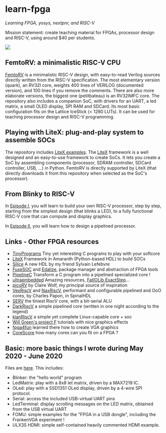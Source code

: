 # learn-fpga 
_Learning FPGA, yosys, nextpnr, and RISC-V_ 

Mission statement: create teaching material for FPGAs, processor design and RISC-V, using around $40 per students.

![](FemtoRV/TUTORIALS/Images/IceStick_hello.gif)

FemtoRV: a minimalistic RISC-V CPU
----------------------------------- 
[FemtoRV](FemtoRV/README.md) is a minimalistic RISC-V design, with
easy-to-read Verilog sources directly written from the RISC-V specification. 
The most elementary version (quark), an RV32I core, weights 400 lines of VERILOG
(documented version), and 100 lines if you remove the comments. There
are also more elaborate versions, the biggest one (petitbateau) is an RV32IMFC
core. The repository also includes a companion SoC, with
drivers for an UART, a led matrix, a small OLED display, SPI RAM and
SDCard. Its most basic configuration fits on the Lattice IceStick (<
1280 LUTs). It can be used for teaching processor design and RISC-V
programming.


Playing with LiteX: plug-and-play system to assemble SOCs
---------------------------------------------------------
The repository includes [LiteX examples](LiteX/README.md).
The [LiteX](https://github.com/enjoy-digital/litex) framework 
is a well designed and an easy-to-use framework to create SoCs. 
It lets you create a SoC by assembling components (processor, 
SDRAM controller, SDCard controller, USB, ...) in Python.
FemtoRV is directly supported by LiteX (that directly downloads
it from this repository when selected as the SoC's processor). 

From Blinky to RISC-V
---------------------
In [Episode I](https://github.com/BrunoLevy/learn-fpga/blob/master/FemtoRV/TUTORIALS/FROM_BLINKER_TO_RISCV/README.md),
you will learn to build your own RISC-V processor, step by step,
starting from the simplest design (that blinks a LED), to a fully
functional RISC-V core that can compute and display graphics.

In [Episode II](https://github.com/BrunoLevy/learn-fpga/blob/master/FemtoRV/TUTORIALS/FROM_BLINKER_TO_RISCV/PIPELINE.md),
you will learn how to design a pipelined processor.

Links - Other FPGA resources
----------------------------
- [TinyPrograms](https://github.com/BrunoLevy/TinyPrograms) Tiny yet interesting C programs to play with your softcore
- [LiteX](https://github.com/enjoy-digital/litex) Framework in Amaranth (Python-based HDL) to build SOCs
- [Silice](https://github.com/sylefeb/Silice) A new HDL by my friend Sylvain Lefebvre
- [FuseSOC](https://github.com/olofk/fusesoc) and [Edalize](https://github.com/olofk/edalize), package manager and abstraction of FPGA tools
- [PipelineC](https://github.com/JulianKemmerer/PipelineC) Transform a C program into a pipelined specialized core !
- [ultraembedded](https://github.com/ultraembedded/) Amazing resources, [FatIOLib](https://github.com/ultraembedded/fat_io_lib),[ExactStep](https://github.com/ultraembedded/exactstep)...
- [picoRV](https://github.com/YosysHQ/picorv32) by Claire Wolf, my principal source of inspiration
- [VexRiscV](https://github.com/SpinalHDL/VexRiscv) and [NaxRiscV](https://github.com/SpinalHDL/NaxRiscv), performant and configurable pipelined and OoO cores, by Charles Papon, in SpinalHDL
- [SERV](https://github.com/olofk/serv) the tiniest RiscV core, with a bit-serial ALU
- [DarkRiscV](https://github.com/darklife/darkriscv) a simple pipelined core (written in one night according to the legend)
- [kianRiscV](https://github.com/splinedrive/kianRiscV) a simple yet complete Linux-capable core + soc
- [Will Green's project F](https://github.com/projf/projf-explore) tutorials with nice graphics effects
- [fpga4fun](https://www.fpga4fun.com/) learned there how to create VGA graphics
- [CoreScore](https://corescore.store/) how many cores can you fit on a FPGA ?

Basic: more basic things I wrote during May 2020 - June 2020  
------------------------------------------------------------
Files are [here](https://github.com/BrunoLevy/learn-fpga/tree/master/Basic).
This includes:
- Blinker: the "hello world" program
- LedMatrix: play with a 8x8 let matrix, driven by a MAX7219 IC. 
- OLed: play with a SSD1351 OLed display, driven by a 4-wire SPI protocol.
- Serial: access the included USB-virtual UART pins
- LedTerminal: display scrolling messages on the LED matrix, obtained from the USB virtual UART
- FOMU: simple examples for the "FPGA in a USB dongle", including the FrankenVGA experiment !
- ULX3S HDMI: simple self-contained heavily commented HDMI example.